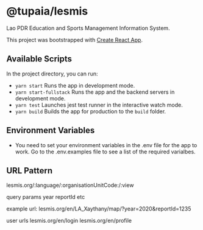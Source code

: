 # @tupaia/lesmis

Lao PDR Education and Sports Management Information System.

This project was bootstrapped with [Create React App](https://github.com/facebook/create-react-app).

## Available Scripts

In the project directory, you can run:

- `yarn start` Runs the app in development mode.
- `yarn start-fullstack` Runs the app and the backend servers in development mode.
- `yarn test` Launches jest test runner in the interactive watch mode.
- `yarn build` Builds the app for production to the `build` folder.

## Environment Variables
- You need to set your environment variables in the .env file for the app to work. Go to the .env.examples file to see a list of the required varialbes.


## URL Pattern
lesmis.org/:language/:organisationUnitCode:/:view

query params
year
reportId
etc

example url:
lesmis.org/en/LA_Xaythany/map/?year=2020&reportId=1235

user urls
lesmis.org/en/login
lesmis.org/en/profile

